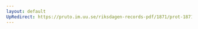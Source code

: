 ```yaml
---
layout: default
UpRedirect: https://pruto.im.uu.se/riksdagen-records-pdf/1871/prot-1871--ak--429/prot-1871--ak--429_003.pdf
---
```

